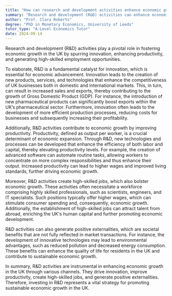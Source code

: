 ```yaml
---
title: "How can research and development activities enhance economic growth in the UK?"
summary: "Research and development (R&D) activities can enhance economic growth in the UK by driving innovation, improving productivity, and creating high-skilled jobs."
author: "Prof. Clara Roberts"
degree: "PhD in Monetary Economics, University of Leeds"
tutor_type: "A-Level Economics Tutor"
date: 2024-09-14
---
```


Research and development (R&D) activities play a pivotal role in fostering economic growth in the UK by spurring innovation, enhancing productivity, and generating high-skilled employment opportunities.

To elaborate, R&D is a fundamental catalyst for innovation, which is essential for economic advancement. Innovation leads to the creation of new products, services, and technologies that enhance the competitiveness of UK businesses both in domestic and international markets. This, in turn, can result in increased sales and exports, thereby contributing to the growth of Gross Domestic Product (GDP). For instance, the introduction of new pharmaceutical products can significantly boost exports within the UK’s pharmaceutical sector. Furthermore, innovation often leads to the development of more efficient production processes, reducing costs for businesses and subsequently increasing their profitability.

Additionally, R&D activities contribute to economic growth by improving productivity. Productivity, defined as output per worker, is a crucial determinant of economic expansion. Through R&D, new technologies and processes can be developed that enhance the efficiency of both labor and capital, thereby elevating productivity levels. For example, the creation of advanced software can automate routine tasks, allowing workers to concentrate on more complex responsibilities and thus enhance their output. Increased productivity can lead to higher wages and improved living standards, further driving economic growth.

Moreover, R&D activities create high-skilled jobs, which also bolster economic growth. These activities often necessitate a workforce comprising highly skilled professionals, such as scientists, engineers, and IT specialists. Such positions typically offer higher wages, which can stimulate consumer spending and, consequently, economic growth. Additionally, the establishment of high-skilled jobs can attract talent from abroad, enriching the UK's human capital and further promoting economic development.

R&D activities can also generate positive externalities, which are societal benefits that are not fully reflected in market transactions. For instance, the development of innovative technologies may lead to environmental advantages, such as reduced pollution and decreased energy consumption. These benefits can enhance the quality of life for residents in the UK and contribute to sustainable economic growth.

In summary, R&D activities are instrumental in enhancing economic growth in the UK through various channels. They drive innovation, improve productivity, create high-skilled jobs, and generate positive externalities. Therefore, investing in R&D represents a vital strategy for promoting sustainable economic growth in the UK.
    